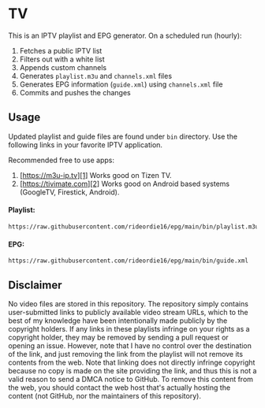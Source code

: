 # TV

This is an IPTV playlist and EPG generator. On a scheduled run (hourly):

1. Fetches a public IPTV list
2. Filters out with a white list
3. Appends custom channels
4. Generates `playlist.m3u` and `channels.xml` files
5. Generates EPG information (`guide.xml`) using `channels.xml` file
6. Commits and pushes the changes

## Usage

Updated playlist and guide files are found under `bin` directory. Use the
following links in your favorite IPTV application.

Recommended free to use apps:

1. [https://m3u-ip.tv][1] Works good on Tizen TV.
2. [https://tivimate.com][2] Works good on Android based systems (GoogleTV, Firestick, Android).

#### Playlist:

```
https://raw.githubusercontent.com/rideordie16/epg/main/bin/playlist.m3u
```

#### EPG:

```
https://raw.githubusercontent.com/rideordie16/epg/main/bin/guide.xml
```

## Disclaimer

No video files are stored in this repository. The repository simply contains
user-submitted links to publicly available video stream URLs, which to the best
of my knowledge have been intentionally made publicly by the copyright holders.
If any links in these playlists infringe on your rights as a copyright holder,
they may be removed by sending a pull request or opening an issue. However, note
that I have no control over the destination of the link, and just removing the
link from the playlist will not remove its contents from the web. Note that
linking does not directly infringe copyright because no copy is made on the site
providing the link, and thus this is not a valid reason to send a DMCA notice to
GitHub. To remove this content from the web, you should contact the web host
that's actually hosting the content (not GitHub, nor the maintainers of this
repository).

[1]: https://m3u-ip.tv
[2]: https://tivimate.com
